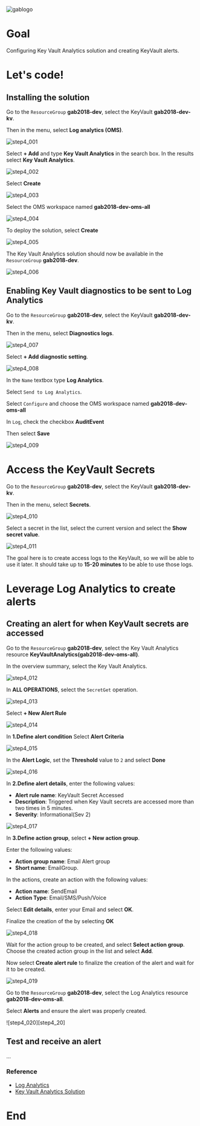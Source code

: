 ![gablogo][gablogo]
# Goal
Configuring Key Vault Analytics solution and creating KeyVault alerts.

# Let's code!

## Installing the solution
Go to the `ResourceGroup` **gab2018-dev**, select the KeyVault **gab2018-dev-kv**.

Then in the menu, select **Log analytics (OMS)**.

![step4_001][step4_001]

Select **+ Add** and type **Key Vault Analytics** in the search box. In the results select **Key Vault Analytics**.

![step4_002][step4_002]

Select **Create**

![step4_003][step4_003]

Select the OMS workspace named **gab2018-dev-oms-all**

![step4_004][step4_004]

To deploy the solution, select **Create**

![step4_005][step4_005]

The Key Vault Analytics solution should now be available in the `ResourceGroup` **gab2018-dev**.

![step4_006][step4_006]

## Enabling Key Vault diagnostics to be sent to Log Analytics
Go to the `ResourceGroup` **gab2018-dev**, select the KeyVault **gab2018-dev-kv**.

Then in the menu, select **Diagnostics logs**.

![step4_007][step4_007]

Select **+ Add diagnostic setting**.

![step4_008][step4_008]

In the `Name` textbox type **Log Analytics**.

Select `Send to Log Analytics`.

Select `Configure` and choose the OMS workspace named **gab2018-dev-oms-all**

In `Log`, check the checkbox **AuditEvent**

Then select **Save**

![step4_009][step4_009]

# Access the KeyVault Secrets
Go to the `ResourceGroup` **gab2018-dev**, select the KeyVault **gab2018-dev-kv**.

Then in the menu, select **Secrets**.

![step4_010][step4_010]

Select a secret in the list, select the current version and select the **Show secret value**.

![step4_011][step4_011]

The goal here is to create access logs to the KeyVault, so we will be able to use it later. It should take up to **15-20 minutes** to be able to use those logs.


# Leverage Log Analytics to create alerts

## Creating an alert for when KeyVault secrets are accessed
Go to the `ResourceGroup` **gab2018-dev**, select the Key Vault Analytics resource **KeyVaultAnalytics(gab2018-dev-oms-all)**.

In the overview summary, select the Key Vault Analytics.

![step4_012][step4_012]

In **ALL OPERATIONS**, select the `SecretGet` operation.

![step4_013][step4_013]

Select **+ New Alert Rule**

![step4_014][step4_014]

In **1.Define alert condition** Select **Alert Criteria**

![step4_015][step4_015]

In the **Alert Logic**, set the **Threshold** value to `2` and select **Done**

![step4_016][step4_016]

In **2.Define alert details**, enter the following values:

* **Alert rule name**: KeyVault Secret Accessed
* **Description**: Triggered when Key Vault secrets are accessed more than two times in 5 minutes.
* **Severity**: Informational(Sev 2)

![step4_017][step4_017]

In **3.Define action group**, select **+ New action group**.

Enter the following values:

* **Action group name**: Email Alert group
* **Short name**: EmailGroup.

In the actions, create an action with the following values:
* **Action name**: SendEmail
* **Action Type**: Email/SMS/Push/Voice

Select **Edit details**, enter your Email and select **OK**.

Finalize the creation of the by selecting **OK**

![step4_018][step4_018]

Wait for the action group to be created, and select **Select action group**. Choose the created action group in the list and select **Add**.

Now select **Create alert rule** to finalize the creation of the alert and wait for it to be created.

![step4_019][step4_019]

Go to the `ResourceGroup` **gab2018-dev**, select the Log Analytics resource **gab2018-dev-oms-all**.

Select **Alerts** and ensure the alert was properly created.

![step4_020][step4_20]

## Test and receive an alert

...


### Reference

* [Log Analytics](https://docs.microsoft.com/en-us/azure/log-analytics/)
* [Key Vault Analytics Solution](https://azuremarketplace.microsoft.com/en-us/marketplace/apps/Microsoft.KeyVaultAnalyticsOMS?tab=Overview)


# End

[gablogo]: ../media/logo-2018-500x444.png "Global Azure Bootcamp logo"
[step4_001]: media/step4_001.jpg "1"
[step4_002]: media/step4_002.jpg "2"
[step4_003]: media/step4_003.jpg "3"
[step4_004]: media/step4_004.jpg "4"
[step4_005]: media/step4_005.jpg "5"
[step4_006]: media/step4_006.jpg "6"
[step4_007]: media/step4_007.jpg "7"
[step4_008]: media/step4_008.jpg "8"
[step4_009]: media/step4_009.jpg "9"
[step4_010]: media/step4_010.jpg "10"
[step4_011]: media/step4_011.jpg "11"
[step4_012]: media/step4_012.jpg "12"
[step4_013]: media/step4_013.jpg "13"
[step4_014]: media/step4_014.jpg "14"
[step4_015]: media/step4_015.jpg "15"
[step4_016]: media/step4_016.jpg "16"
[step4_017]: media/step4_017.jpg "17"
[step4_018]: media/step4_018.jpg "18"
[step4_019]: media/step4_019.jpg "19"
[step4_020]: media/step4_020.jpg "20"